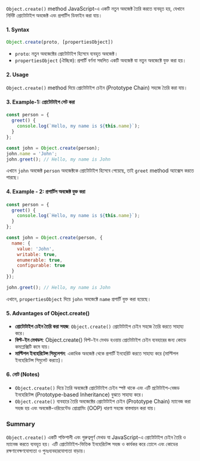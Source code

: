 `Object.create()` method JavaScript-এ একটি নতুন অবজেক্ট তৈরি করতে ব্যবহৃত হয়, যেখানে নির্দিষ্ট প্রোটোটাইপ অবজেক্ট এবং প্রপার্টিস ডিফাইন করা যায়।

#### 1. Syntax
```javascript
Object.create(proto, [propertiesObject])
```
- `proto`: নতুন অবজেক্টের প্রোটোটাইপ হিসেবে ব্যবহৃত অবজেক্ট।
- `propertiesObject` (ঐচ্ছিক): প্রপার্টি বর্ণনা সম্বলিত একটি অবজেক্ট যা নতুন অবজেক্টে যুক্ত করা হয়।

#### 2. Usage
`Object.create()` method দিয়ে প্রোটোটাইপ চেইন (Prototype Chain) সহজে তৈরি করা যায়।

#### 3. Example-1: প্রোটোটাইপ সেট করা
```javascript
const person = {
  greet() {
    console.log(`Hello, my name is ${this.name}`);
  }
};

const john = Object.create(person);
john.name = 'John';
john.greet(); // Hello, my name is John
```

এখানে `john` অবজেক্ট `person` অবজেক্টকে প্রোটোটাইপ হিসেবে পেয়েছে, তাই `greet` method অ্যাক্সেস করতে পারছে।

#### 4. Example - 2: প্রপার্টিস অবজেক্ট যুক্ত করা
```javascript
const person = {
  greet() {
    console.log(`Hello, my name is ${this.name}`);
  }
};

const john = Object.create(person, {
  name: {
    value: 'John',
    writable: true,
    enumerable: true,
    configurable: true
  }
});

john.greet(); // Hello, my name is John
```

এখানে, `propertiesObject` দিয়ে `john` অবজেক্টে `name` প্রপার্টি যুক্ত করা হয়েছে।

#### 5. **Advantages of Object.create()**
- **প্রোটোটাইপ চেইন তৈরি করা সহজ**: `Object.create()` প্রোটোটাইপ চেইন সহজে তৈরি করতে সাহায্য করে।
- **বিল্ট-ইন মেথডস**: Object.create() বিল্ট-ইন মেথড হওয়ায় প্রোটোটাইপ চেইন ব্যবহারের জন্য কোডে কমপ্লেক্সিটি কমে যায়।
- **মাল্টিপল ইনহেরিটেন্স সিমুলেশন**: একাধিক অবজেক্ট থেকে প্রপার্টি ইনহেরিট করতে সাহায্য করে (মাল্টিপল ইনহেরিটেন্স সিমুলেট করতে)।

#### 6. **নোট (Notes)**
- `Object.create()` দিয়ে তৈরি অবজেক্টে প্রোটোটাইপ চেইন স্পষ্ট থাকে এবং এটি প্রটোটাইপ-বেজড ইনহেরিটেন্স (Prototype-based Inheritance) বুঝতে সাহায্য করে।
- `Object.create()` ব্যবহারে তৈরি অবজেক্টের প্রোটোটাইপ চেইন (Prototype Chain) ম্যানেজ করা সহজ হয় এবং অবজেক্ট-ওরিয়েন্টেড প্রোগ্রামিং (OOP) ধারণা সহজে বাস্তবায়ন করা যায়।

### Summary
`Object.create()` একটি শক্তিশালী এবং গুরুত্বপূর্ণ মেথড যা JavaScript-এ প্রোটোটাইপ চেইন তৈরি ও ম্যানেজ করতে ব্যবহৃত হয়। এটি প্রোটোটাইপ-ভিত্তিক ইনহেরিটেন্স সহজ ও কার্যকর করে তোলে এবং কোডের রক্ষণাবেক্ষণযোগ্যতা ও পুনঃব্যবহারযোগ্যতা বাড়ায়।